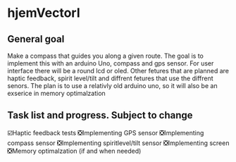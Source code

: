 # hjemVectorI
## General goal
Make a compass that guides you along a given route. The goal is to implement this with an arduino Uno, compass and gps sensor. For user interface there will be a round lcd or oled. Other fetures that are planned are haptic feedback, spirit level/tilt and diffrent fetures that use the diffrent senors. The plan is to use a relativly old arduino uno, so it will also be an exserice in memory optimalzation
## Task list and progress. Subject to change
☑️Haptic feedback tests
❎Implementing GPS sensor
❎Implementing compass sensor
❎Implementing spiritlevel/tilt sensor
❎Implementing screen
❎Memory optimalzation (if and when needed)
